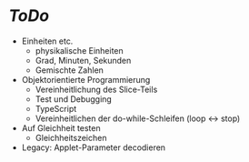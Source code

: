 # *ToDo* #
* Einheiten etc.
    * physikalische Einheiten
    * Grad, Minuten, Sekunden
    * Gemischte Zahlen
* Objektorientierte Programmierung
    * Vereinheitlichung des Slice-Teils
    * Test und Debugging
    * TypeScript
    * Vereinheitlichen der do-while-Schleifen (loop <-> stop)
* Auf Gleichheit testen
    * Gleichheitszeichen
* Legacy: Applet-Parameter decodieren